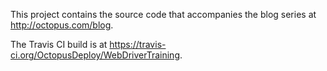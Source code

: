 This project contains the source code that accompanies the blog series at http://octopus.com/blog.

The Travis CI build is at https://travis-ci.org/OctopusDeploy/WebDriverTraining.